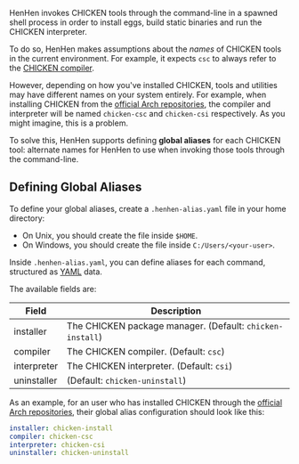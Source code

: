 HenHen invokes CHICKEN tools through the command-line in a spawned shell process in order to install eggs, build static binaries and run the CHICKEN interpreter.

To do so, HenHen makes assumptions about the *names* of CHICKEN tools in the current environment. For example, it expects `csc` to always refer to the [CHICKEN compiler][1].

However, depending on how you've installed CHICKEN, tools and utilities may have different names on your system entirely. For example, when installing CHICKEN from the [official Arch repositories][3], the compiler and interpreter will be named `chicken-csc` and `chicken-csi` respectively. As you might imagine, this is a problem.

To solve this, HenHen supports defining **global aliases** for each CHICKEN tool: alternate names for HenHen to use when invoking those tools through the command-line.

## Defining Global Aliases

To define your global aliases, create a `.henhen-alias.yaml` file in your home directory:

- On Unix, you should create the file inside `$HOME`.
- On Windows, you should create the file inside `C:/Users/<your-user>`.

Inside `.henhen-alias.yaml`, you can define aliases for each command, structured as [YAML][2] data.

The available fields are:

| Field       | Description                                               |
|-------------|-----------------------------------------------------------|
| installer   | The CHICKEN package manager. (Default: `chicken-install`) |
| compiler    | The CHICKEN compiler. (Default: `csc`)                    |
| interpreter | The CHICKEN interpreter. (Default: `csi`)                 |
| uninstaller | (Default: `chicken-uninstall`)                            |

As an example, for an user who has installed CHICKEN through the [official Arch repositories][3], their global alias configuration should look like this:

```yaml
installer: chicken-install
compiler: chicken-csc
interpreter: chicken-csi
uninstaller: chicken-uninstall
```

[1]: http://wiki.call-cc.org/man/5/Using%20the%20interpreter
[2]: https://yaml.org/
[3]: https://archlinux.org/packages/extra/x86_64/chicken/
